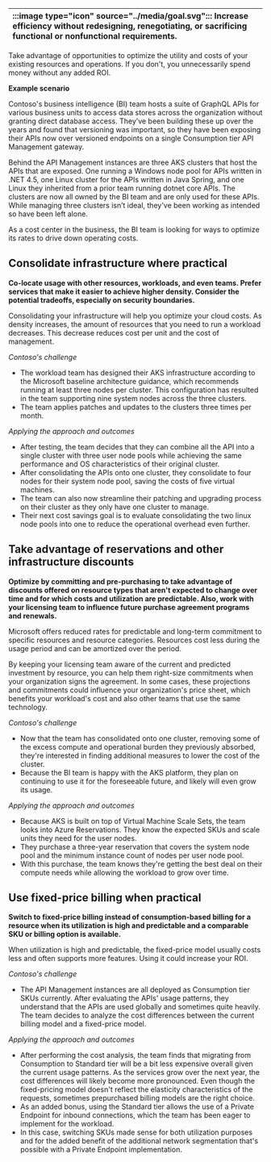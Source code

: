 | :::image type="icon" source="../media/goal.svg"::: Increase efficiency without redesigning, renegotiating, or sacrificing functional or nonfunctional requirements. |
| :----------------------------------------------------------------------------------------------------------------------------- |

Take advantage of opportunities to optimize the utility and costs of your existing resources and operations. If you don't, you unnecessarily spend money without any added ROI.

**Example scenario**

Contoso's business intelligence (BI) team hosts a suite of GraphQL APIs for various business units to access data stores across the organization without granting direct database access. They’ve been building these up over the years and found that versioning was important, so they have been exposing their APIs now over versioned endpoints on a single Consumption tier API Management gateway.

Behind the API Management instances are three AKS clusters that host the APIs that are exposed. One running a Windows node pool for APIs written in .NET 4.5, one Linux cluster for the APIs written in Java Spring, and one Linux they inherited from a prior team running dotnet core APIs. The clusters are now all owned by the BI team and are only used for these APIs. While managing three clusters isn’t ideal, they've been working as intended so have been left alone.

As a cost center in the business, the BI team is looking for ways to optimize its rates to drive down operating costs.

## Consolidate infrastructure where practical

**Co-locate usage with other resources, workloads, and even teams. Prefer services that make it easier to achieve higher density. Consider the potential tradeoffs, especially on security boundaries.**

Consolidating your infrastructure will help you optimize your cloud costs. As density increases, the amount of resources that you need to run a workload decreases. This decrease reduces cost per unit and the cost of management.

*Contoso's challenge*

- The workload team has designed their AKS infrastructure according to the Microsoft baseline architecture guidance, which recommends running at least three nodes per cluster. This configuration has resulted in the team supporting nine system nodes across the three clusters.
- The team applies patches and updates to the clusters three times per month.

*Applying the approach and outcomes*

- After testing, the team decides that they can combine all the API into a single cluster with three user node pools while achieving the same performance and OS characteristics of their original cluster.
- After consolidating the APIs onto one cluster, they consolidate to four nodes for their system node pool, saving the costs of five virtual machines.
- The team can also now streamline their patching and upgrading process on their cluster as they only have one cluster to manage.
- Their next cost savings goal is to evaluate consolidating the two linux node pools into one to reduce the operational overhead even further.

## Take advantage of reservations and other infrastructure discounts

**Optimize by committing and pre-purchasing to take advantage of discounts offered on resource types that aren't expected to change over time and for which costs and utilization are predictable. Also, work with your licensing team to influence future purchase agreement programs and renewals.**

Microsoft offers reduced rates for predictable and long-term commitment to specific resources and resource categories. Resources cost less during the usage period and can be amortized over the period.

By keeping your licensing team aware of the current and predicted investment by resource, you can help them right-size commitments when your organization signs the agreement. In some cases, these projections and commitments could influence your organization's price sheet, which benefits your workload's cost and also other teams that use the same technology.

*Contoso's challenge*

- Now that the team has consolidated onto one cluster, removing some of the excess compute and operational burden they previously absorbed, they're interested in finding additional measures to lower the cost of the cluster.
- Because the BI team is happy with the AKS platform, they plan on continuing to use it for the foreseeable future, and likely will even grow its usage.

*Applying the approach and outcomes*

- Because AKS is built on top of Virtual Machine Scale Sets, the team looks into Azure Reservations. They know the expected SKUs and scale units they need for the user nodes.
- They purchase a three-year reservation that covers the system node pool and the minimum instance count of nodes per user node pool.
- With this purchase, the team knows they're getting the best deal on their compute needs while allowing the workload to grow over time.

## Use fixed-price billing when practical

**Switch to fixed-price billing instead of consumption-based billing for a resource when its utilization is high and predictable and a comparable SKU or billing option is available.**

When utilization is high and predictable, the fixed-price model usually costs less and often supports more features. Using it could increase your ROI.

*Contoso's challenge*

- The API Management instances are all deployed as Consumption tier SKUs currently. After evaluating the APIs' usage patterns, they understand that the APIs are used globally and sometimes quite heavily. The team decides to analyze the cost differences between the current billing model and a fixed-price model.

*Applying the approach and outcomes*

- After performing the cost analysis, the team finds that migrating from Consumption to Standard tier will be a bit less expensive overall given the current usage patterns. As the services grow over the next year, the cost differences will likely become more pronounced. Even though the fixed-pricing model doesn't reflect the elasticity characteristics of the requests, sometimes prepurchased billing models are the right choice.
- As an added bonus, using the Standard tier allows the use of a Private Endpoint for inbound connections, which the team has been eager to implement for the workload.
- In this case, switching SKUs made sense for both utilization purposes and for the added benefit of the additional network segmentation that's possible with a Private Endpoint implementation.
